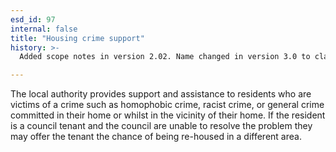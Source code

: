 ```yaml
---
esd_id: 97
internal: false
title: "Housing crime support"
history: >-
  Added scope notes in version 2.02. Name changed in version 3.0 to clarify scope. Term name changed from 'Council housing - crime' to 'Housing - crime support and assistance' in version 3.00. Scope notes updated in version 3.04. Name changed to 'Housing crime support' in version 4.00.

---
```


The local authority provides support and assistance to residents who are victims of a crime such as homophobic crime, racist crime, or general crime committed in their home or whilst in the vicinity of their home. If the resident is a council tenant and the council are unable to resolve the problem they may offer the tenant the chance of being re-housed in a different area.

